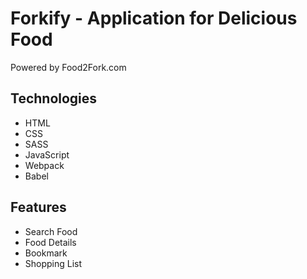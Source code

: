 # Forkify - Application for Delicious Food

Powered by Food2Fork.com

## Technologies

-   HTML
-   CSS
-   SASS
-   JavaScript
-   Webpack
-   Babel

## Features

-   Search Food
-   Food Details
-   Bookmark
-   Shopping List